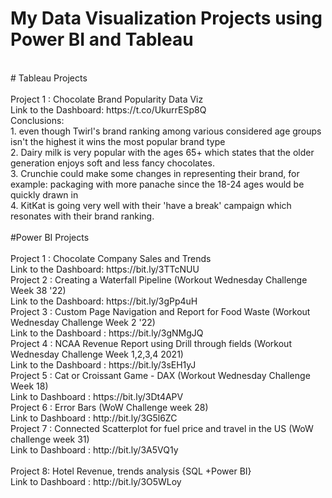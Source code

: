 # My Data Visualization Projects using Power BI and Tableau <br>
<br>
# Tableau Projects <br><br>
Project 1 : Chocolate Brand Popularity Data Viz <br>
Link to the Dashboard: https://t.co/UkurrESp8Q   <br>
Conclusions: <br>
1. even though Twirl's brand ranking among various considered age groups isn't the highest it wins the most popular brand type <br>
2. Dairy milk is very popular with the ages 65+ which states that the older generation enjoys soft and less fancy chocolates. <br>
3. Crunchie could make some changes in representing their brand, for example: packaging with more panache since the 18-24 ages would be quickly drawn in <br>
4. KitKat is going very well with their 'have a break' campaign which resonates with their brand ranking. <br><br>
#Power BI Projects<br><br>
Project 1 : Chocolate Company Sales and Trends<br>
Link to the Dashboard: https://bit.ly/3TTcNUU <br>
Project 2 : Creating a Waterfall Pipeline (Workout Wednesday Challenge Week 38 '22) <br>
Link to the Dashboard: https://bit.ly/3gPp4uH <br>
Project 3 : Custom Page Navigation and Report for Food Waste (Workout Wednesday Challenge Week 2 '22) <br>
Link to the Dashboard : https://bit.ly/3gNMgJQ  <br>
Project 4 : NCAA Revenue Report using Drill through fields (Workout Wednesday Challenge Week 1,2,3,4 2021)<br>
Link to the Dashboard : https://bit.ly/3sEH1yJ <br>
Project 5 : Cat or Croissant Game - DAX (Workout Wednesday Challenge Week 18) <br>
Link to Dashboard : https://bit.ly/3Dt4APV <br>
Project 6 : Error Bars (WoW Challenge week 28) <br>
Link to Dashboard : http://bit.ly/3G5l6ZC <br>
Project 7 : Connected Scatterplot for fuel price and travel in the US (WoW challenge week 31)<br>
Link to Dashboard : http://bit.ly/3A5VQ1y <br><br>
Project 8: Hotel Revenue, trends analysis {SQL +Power BI}<br>
Link to Dashboard : http://bit.ly/3O5WLoy<br>
